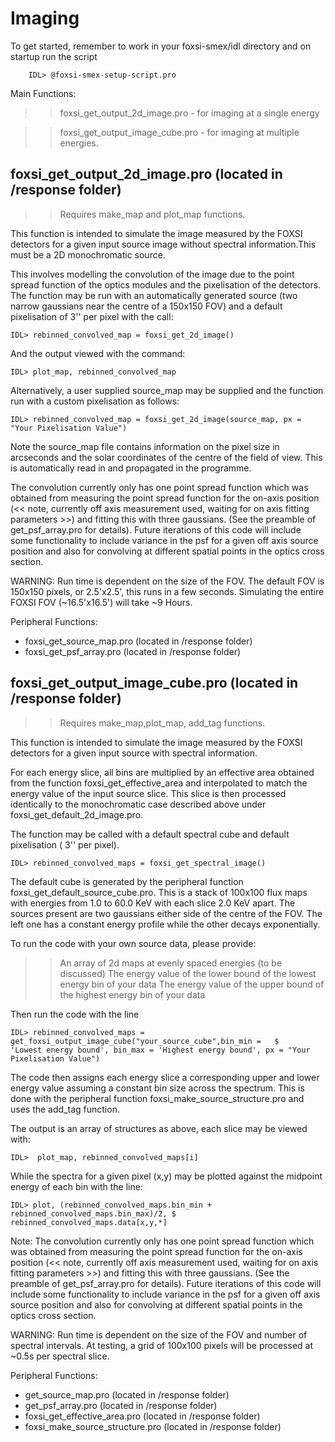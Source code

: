 Imaging
=======

To get started, remember to work in your foxsi-smex/idl directory and on startup run the script 

        IDL> @foxsi-smex-setup-script.pro

Main Functions:

>> foxsi_get_output_2d_image.pro    - for imaging at a single energy

>> foxsi_get_output_image_cube.pro  - for imaging at multiple energies.


foxsi_get_output_2d_image.pro                       (located in /response folder)
-------------------

>> Requires make_map and plot_map functions.

This function is intended to simulate the image measured by the FOXSI detectors for a
given input source image without spectral information.This must be a 2D monochromatic source.

This involves modelling the convolution of the image due to the point spread function of
the optics modules and the pixelisation of the detectors. The function may be run with an
automatically generated source (two narrow gaussians near the centre of a 150x150 FOV)
and a default pixelisation of 3'' per pixel with the call:

    IDL> rebinned_convolved_map = foxsi_get_2d_image()

And the output viewed with the command:

    IDL> plot_map, rebinned_convolved_map

Alternatively, a user supplied source_map may be supplied and the function run with a
custom pixelisation as follows:

    IDL> rebinned_convolved_map = foxsi_get_2d_image(source_map, px = "Your Pixelisation Value")

Note the source_map file contains information on the pixel size in arcseconds and the solar
coordinates of the centre of the field of view. This is automatically read in and propagated
in the programme.

The convolution currently only has one point spread function which was obtained from measuring
the point spread function for the on-axis position (<< note, currently off axis measurement used,
waiting for on axis fitting parameters >>) and fitting this with three gaussians. (See the preamble
of get_psf_array.pro for details). Future iterations of this code will include some functionality
to include variance in the psf for a given off axis source position and also for convolving at
different spatial points in the optics cross section.


WARNING: Run time is dependent on the size of the FOV. The default FOV is 150x150 pixels,
or 2.5'x2.5', this runs in a few seconds. Simulating the entire FOXSI FOV (~16.5'x16.5')
will take ~9 Hours.


Peripheral Functions:
- foxsi_get_source_map.pro                      (located in /response folder)
- foxsi_get_psf_array.pro                       (located in /response folder)



foxsi_get_output_image_cube.pro                       (located in /response folder)
-------------------

>> Requires make_map,plot_map, add_tag functions.

This function is intended to simulate the image measured by the FOXSI detectors for a
given input source with spectral information.

For each energy slice, all bins are multiplied by an effective area obtained from the function foxsi_get_effective_area and interpolated to match the energy value of the input source slice. This slice is then processed identically to the monochromatic case described above under foxsi_get_default_2d_image.pro.

The function may be called with a default spectral cube and default pixelisation ( 3'' per pixel). 

    IDL> rebinned_convolved_maps = foxsi_get_spectral_image()

The default cube is generated by the peripheral function foxsi_get_default_source_cube.pro. This is a stack of 100x100 flux maps with energies from 1.0 to 60.0 KeV with each slice 2.0 KeV apart. The sources present are two gaussians either side of the centre of the FOV. The left one has a constant energy profile while the other decays exponentially.

To run the code with your own source data, please provide:

  >> An array of 2d maps at evenly spaced energies (to be discussed)
  >> The energy value of the lower bound of the lowest energy bin of your data 
  >> The energy value of the upper bound of the highest energy bin of your data

Then run the code with the line

    IDL> rebinned_convolved_maps = get_foxsi_output_image_cube("your_source_cube",bin_min =   $
    'Lowest energy bound', bin_max = 'Highest energy bound', px = "Your Pixelisation Value")

The code then assigns each energy slice a corresponding upper and lower energy value assuming a constant bin size across the spectrum. This is done with the peripheral function foxsi_make_source_structure.pro and uses the add_tag function.

The output is an array of structures as above, each slice may be viewed with:

    IDL>  plot_map, rebinned_convolved_maps[i]

While the spectra for a given pixel (x,y) may be plotted against the midpoint energy of each bin with the line:

    IDL> plot, (rebinned_convolved_maps.bin_min + rebinned_convolved_maps.bin_max)/2, $ rebinned_convolved_maps.data[x,y,*]

Note: The convolution currently only has one point spread function which was obtained from measuring
the point spread function for the on-axis position (<< note, currently off axis measurement used,
waiting for on axis fitting parameters >>) and fitting this with three gaussians. (See the preamble
of get_psf_array.pro for details). Future iterations of this code will include some functionality
to include variance in the psf for a given off axis source position and also for convolving at
different spatial points in the optics cross section.


WARNING: Run time is dependent on the size of the FOV and number of spectral intervals. At testing, a grid of 100x100 pixels will be processed at ~0.5s per spectral slice.


Peripheral Functions:
- get_source_map.pro                      (located in /response folder)
- get_psf_array.pro                       (located in /response folder)
- foxsi_get_effective_area.pro            (located in /response folder)
- foxsi_make_source_structure.pro         (located in /response folder)
